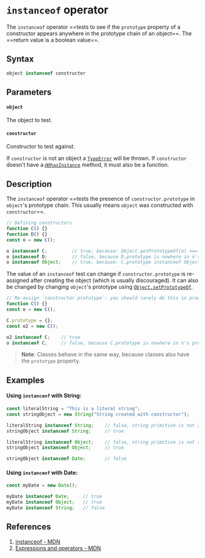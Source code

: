 # `instanceof` operator

The `instanceof` operator ==tests to see if the `prototype` property of a constructor appears anywhere in the prototype chain of an object==. The ==return value is a boolean value==.

## Syntax

```js
object instanceof constructor
```

## Parameters

#### `object`

The object to test.

#### `constructor`

Constructor to test against.

If `constructor` is not an object a [`TypeError`](https://developer.mozilla.org/en-US/docs/Web/JavaScript/Reference/Global_Objects/TypeError) will be thrown. If `constructor` doesn't have a [`@@hasInstance`](https://developer.mozilla.org/en-US/docs/Web/JavaScript/Reference/Global_Objects/Symbol/hasInstance) method, it must also be a function.

## Description

The `instanceof` operator ==tests the presence of `constructor.prototype` in `object`'s prototype chain. This usually means `object` was constructed with `constructor`==.

```js
// Defining constructors
function C() {}
function D() {}
const o = new C();

o instanceof C;			// true, because: Object.getPrototypeOf(o) === C.prototype
o instanceof D;			// false, because D.prototype is nowhere in o's prototype chain
o instanceof Object;	// true, because: C.prototype instanceof Object; // true
```

The value of an `instanceof` test can change if `constructor.prototype` is re-assigned after creating the object (which is usually discouraged). It can also be changed by changing `object`'s prototype using [`Object.setPrototypeOf`](https://developer.mozilla.org/en-US/docs/Web/JavaScript/Reference/Global_Objects/Object/setPrototypeOf).

```js
// Re-assign `constructor.prototype`: you should rarely do this in practice.
function C() {}
const o = new C();

C.prototype = {};
const o2 = new C();

o2 instanceof C;	// true
o instanceof C;		// false, because C.prototype is nowhere in o's prototype chain anymore
```

> **Note**: Classes behave in the same way, because classes also have the `prototype` property.

## Examples

#### Using `instanceof` with String:

```js
const literalString = "This is a literal string";
const stringObject = new String("String created with constructor");

literalString instanceof String;	// false, string primitive is not a String
stringObject instanceof String;		// true

literalString instanceof Object;	// false, string primitive is not an Object
stringObject instanceof Object;		// true

stringObject instanceof Date;		// false
```

#### Using `instanceof` with Date:

```js
const myDate = new Date();

myDate instanceof Date;		// true
myDate instanceof Object;	// true
myDate instanceof String;	// false
```

## References

1. [instanceof - MDN](https://developer.mozilla.org/en-US/docs/Web/JavaScript/Reference/Operators/instanceof)
2. [Expressions and operators - MDN](https://developer.mozilla.org/en-US/docs/Web/JavaScript/Reference/Operators)

